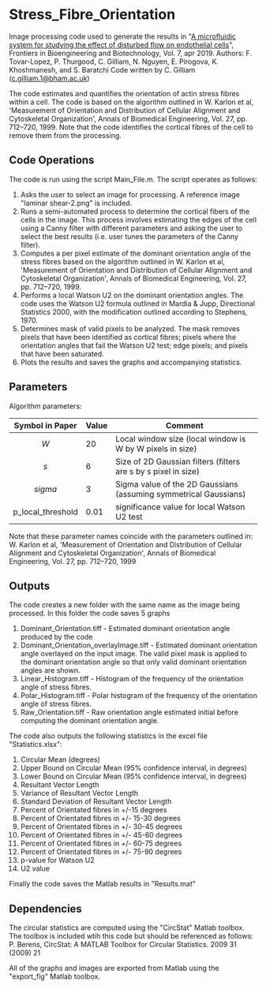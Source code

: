 # Stress_Fibre_Orientation
Image processing code used to generate the results in "[A microfluidic system for studying the effect of disturbed flow on endothelial cells](https://www.frontiersin.org/articles/10.3389/fbioe.2019.00081/full)", Frontiers in Bioengineering and Biotechnology, Vol. 7, apr 2019.
Authors: F. Tovar-Lopez, P. Thurgood,  C. Gilliam, N. Nguyen, E. Pirogova, K. Khoshmanesh, and S. Baratchi
Code written by C. Gilliam (c.gilliam.1@bham.ac.uk)

The code estimates and quantifies the orientation of actin stress fibres within a cell. The code is based on the algorithm outlined in W. Karlon et al, 'Measurement of Orientation and Distribution of Cellular Alignment and Cytoskeletal Organization', Annals of Biomedical Engineering, Vol. 27, pp. 712–720, 1999. Note that the code identifies the cortical fibres of the cell to remove them from the processing.

## Code Operations ##
The code is run using the script Main_File.m. The script operates as follows:
1) Asks the user to select an image for processing. A reference image "laminar shear-2.png" is included.
2) Runs a semi-automated process to determine the cortical fibers of the cells in the image. This process involves estimating the edges of the cell using a Canny filter with different parameters and asking the user to select the best results (i.e. user tunes the parameters of the Canny filter).
3) Computes a per pixel estimate of the dominant orientation angle of the stress fibres based on the algorithm outlined in W. Karlon et al, 'Measurement of Orientation and Distribution of Cellular Alignment and Cytoskeletal Organization', Annals of Biomedical Engineering, Vol. 27, pp. 712–720, 1999.
4) Performs a local Watson U2 on the dominant orientation angles. The code uses the Watson U2 formula outlined in Mardia & Jupp, Directional Statistics 2000, with the modification outlined according to Stephens, 1970.
5) Determines mask of valid pixels to be analyzed. The mask removes pixels that have been identified as cortical fibres; pixels where the orientation angles that fail the Watson U2 test; edge pixels; and pixels that have been saturated.
6) Plots the results and saves the graphs and accompanying statistics.

## Parameters ##
Algorithm parameters:

| Symbol in Paper | Value | Comment |
|:---:|---|---|
| _W_ | 20 | Local window size (local window is W by W pixels in size) |
| _s_ | 6 | Size of 2D Gaussian filters (filters are s by s pixel in size)|
| _sigma_ | 3 | Sigma value of the 2D Gaussians (assuming symmetrical Gaussians)|
| p_local_threshold | 0.01 | significance value for local Watson U2 test |

Note that these parameter names coincide with the parameters outlined in:
W. Karlon et al, 'Measurement of Orientation and Distribution of Cellular Alignment and Cytoskeletal Organization', Annals of Biomedical Engineering, Vol. 27, pp. 712–720, 1999

## Outputs ##
The code creates a new folder with the same name as the image being processed. In this folder the code saves 5 graphs
1) Dominant_Orientation.tiff - Estimated dominant orientation angle produced by the code
2) Dominant_Orientation_overlayImage.tiff - Estimated dominant orientation angle overlayed on the input image. The valid pixel mask is applied to the dominant orientation angle so that only valid dominant orientation angles are shown.
3) Linear_Histogram.tiff - Histogram of the frequency of the orientation angle of stress fibres.
4) Polar_Histogram.tiff - Polar histogram of the frequency of the orientation angle of stress fibres.
5) Raw_Orientation.tiff - Raw orientation angle estimated initial before computing the dominant orientation angle.

The code also outputs the following statistics in the excel file "Statistics.xlsx":
1) Circular Mean (degrees)
2) Upper Bound on Circular Mean (95% confidence interval, in degrees)
3) Lower Bound on Circular Mean (95% confidence interval, in degrees)
4) Resultant Vector Length
5) Variance of Resultant Vector Length
6) Standard Deviation of Resultant Vector Length
7) Percent of Orientated fibres in +/-15 degrees
8) Percent of Orientated fibres in +/- 15-30 degrees
9) Percent of Orientated fibres in +/- 30-45 degrees
10) Percent of Orientated fibres in +/- 45-60 degrees
11) Percent of Orientated fibres in +/- 60-75 degrees
12) Percent of Orientated fibres in +/- 75-90 degrees
13) p-value for Watson U2
14) U2 value

Finally the code saves the Matlab results in "Results.mat"

## Dependencies ##
The circular statistics are computed using the "CircStat" Matlab toolbox. The toolbox is included wtih this code but should be referenced as follows:
P. Berens, CircStat: A MATLAB Toolbox for Circular Statistics. 2009 31 (2009) 21

All of the graphs and images are exported from Matlab using the "export_fig" Matlab toolbox.
